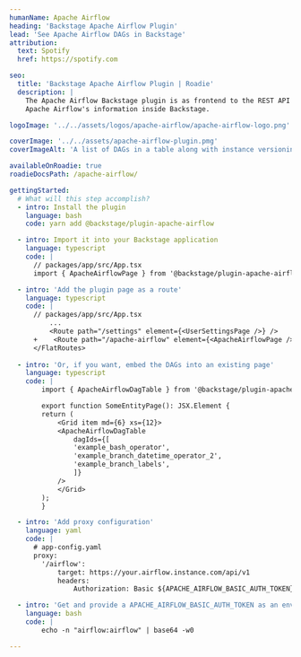 ```yaml
---
humanName: Apache Airflow
heading: 'Backstage Apache Airflow Plugin'
lead: 'See Apache Airflow DAGs in Backstage'
attribution:
  text: Spotify
  href: https://spotify.com

seo:
  title: 'Backstage Apache Airflow Plugin | Roadie'
  description: |
    The Apache Airflow Backstage plugin is as frontend to the REST API exposed by Apache Airflow. It show
    Apache Airflow's information inside Backstage.

logoImage: '../../assets/logos/apache-airflow/apache-airflow-logo.png'

coverImage: '../../assets/apache-airflow-plugin.pmg'
coverImageAlt: 'A list of DAGs in a table along with instance versioning and status.'

availableOnRoadie: true
roadieDocsPath: /apache-airflow/

gettingStarted:
  # What will this step accomplish?
  - intro: Install the plugin
    language: bash
    code: yarn add @backstage/plugin-apache-airflow

  - intro: Import it into your Backstage application
    language: typescript
    code: |
      // packages/app/src/App.tsx
      import { ApacheAirflowPage } from '@backstage/plugin-apache-airflow';

  - intro: 'Add the plugin page as a route'
    language: typescript
    code: |
      // packages/app/src/App.tsx
          ...
          <Route path="/settings" element={<UserSettingsPage />} />
      +    <Route path="/apache-airflow" element={<ApacheAirflowPage />} />
      </FlatRoutes>
      
  - intro: 'Or, if you want, embed the DAGs into an existing page'
    language: typescript
    code: |
        import { ApacheAirflowDagTable } from '@backstage/plugin-apache-airflow';

        export function SomeEntityPage(): JSX.Element {
        return (
            <Grid item md={6} xs={12}>
            <ApacheAirflowDagTable
                dagIds={[
                'example_bash_operator',
                'example_branch_datetime_operator_2',
                'example_branch_labels',
                ]}
            />
            </Grid>
        );
        }

  - intro: 'Add proxy configuration'
    language: yaml
    code: |
      # app-config.yaml
      proxy:
        '/airflow':
            target: https://your.airflow.instance.com/api/v1
            headers:
                Authorization: Basic ${APACHE_AIRFLOW_BASIC_AUTH_TOKEN}

  - intro: 'Get and provide a APACHE_AIRFLOW_BASIC_AUTH_TOKEN as an environment variable. Where the basic authorization token is the base64 encoding of the username and password of your instance.'
    language: bash
    code: |
        echo -n "airflow:airflow" | base64 -w0

---
```

